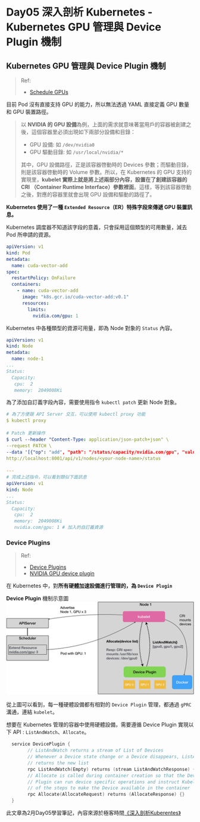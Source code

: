 # Day05 深入剖析 Kubernetes - Kubernetes GPU 管理與 Device Plugin 機制

## Kubernetes GPU 管理與 Device Plugin 機制
> Ref:
> - [Schedule GPUs](https://kubernetes.io/docs/tasks/manage-gpus/scheduling-gpus/)
>
目前 Pod 沒有直接支持 GPU 的能力，所以無法透過 YAML 直接定義 GPU 數量和 GPU 裝置路徑。

> 以 **NVIDIA 的 GPU 設備**為例，上面的需求就意味著當用戶的容器被創建之後，這個容器里必須出現如下兩部分設備和目錄：
> 
> - GPU 設備: 如 `/dev/nvidia0`
> - GPU 驅動目錄: 如 `/usr/local/nvidia/*`
>
>其中，GPU 設備路徑，正是該容器啓動時的 Devices 參數；而驅動目錄，則是該容器啓動時的 Volume 參數。所以，在 Kubernetes 的 GPU 支持的實現里，**kubelet 實際上就是將上述兩部分內容，設置在了創建該容器的 CRI （Container Runtime Interface）參數裡面**。這樣，等到該容器啓動之後，對應的容器里就會出現 GPU 設備和驅動的路徑了。

**Kubernetes 使用了一種 `Extended Resource`（ER）特殊字段來傳遞 GPU 裝置訊息。**

Kubernetes 調度器不知道該字段的意義，只會採用這個類型的可用數量，減去 Pod 所申請的資源。
```yaml
apiVersion: v1
kind: Pod
metadata:
  name: cuda-vector-add
spec:
  restartPolicy: OnFailure
  containers:
    - name: cuda-vector-add
      image: "k8s.gcr.io/cuda-vector-add:v0.1"
      resources:
        limits:
          nvidia.com/gpu: 1
```

Kubernetes 中各種類型的資源可用量，即為 Node 對象的 `Status` 內容。
```yaml
apiVersion: v1
kind: Node
metadata:
  name: node-1
...
Status:
  Capacity:
   cpu:  2
   memory:  2049008Ki
```

為了添加自訂義字段內容，需要使用指令 `kubectl patch` 更新 Node 對象。
```yaml
# 為了方便跟 API Server 交互，可以使用 kubectl proxy 功能
$ kubectl proxy

# Patch 更新操作
$ curl --header "Content-Type: application/json-patch+json" \
--request PATCH \
--data '[{"op": "add", "path": "/status/capacity/nvidia.com/gpu", "value": "1"}]' \
http://localhost:8001/api/v1/nodes/<your-node-name>/status

---
# 完成上述指令，可以看到類似下面訊息
apiVersion: v1
kind: Node
...
Status:
  Capacity:
   cpu:  2
   memory:  2049008Ki
   nvidia.com/gpu: 1 # 加入的自訂義資源
``` 

### Device Plugins
> Ref:
> - [Device Plugins](https://kubernetes.io/docs/concepts/extend-kubernetes/compute-storage-net/device-plugins/)
> - [NVIDIA GPU device plugin](https://github.com/NVIDIA/k8s-device-plugin)

在 Kubernetes 中，對**所有硬體加速設備進行管理的，為 `Device Plugin`**

**Device Plugin** 機制示意圖
![](media/16760406927626/16760437618825.jpg)

從上圖可以看到，每一種硬體設備都有相對的 `Device Plugin` 管理，都通過 `gPRC` 溝通，連結 `kubelet`。

想要在 Kubernetes 管理的容器中使用硬體設備，需要遵循 Device Plugin 實現以下 API : `ListAndWatch`、`Allocate`。
```go
  service DevicePlugin {
        // ListAndWatch returns a stream of List of Devices
        // Whenever a Device state change or a Device disappears, ListAndWatch
        // returns the new list
        rpc ListAndWatch(Empty) returns (stream ListAndWatchResponse) {}
        // Allocate is called during container creation so that the Device
        // Plugin can run device specific operations and instruct Kubelet
        // of the steps to make the Device available in the container
        rpc Allocate(AllocateRequest) returns (AllocateResponse) {}
  }
```

此文章為2月Day05學習筆記，內容來源於極客時間[《深入剖析Kuberentes》](https://time.geekbang.org/column/article/70876)